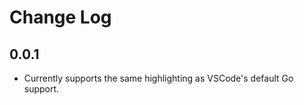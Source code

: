 # Change Log


## 0.0.1 
- Currently supports the same highlighting as VSCode's default Go support.
